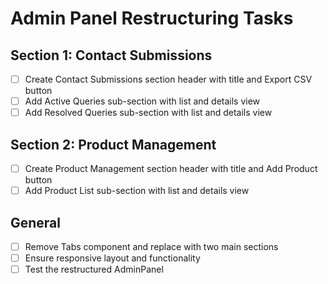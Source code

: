 # Admin Panel Restructuring Tasks

## Section 1: Contact Submissions
- [ ] Create Contact Submissions section header with title and Export CSV button
- [ ] Add Active Queries sub-section with list and details view
- [ ] Add Resolved Queries sub-section with list and details view

## Section 2: Product Management
- [ ] Create Product Management section header with title and Add Product button
- [ ] Add Product List sub-section with list and details view

## General
- [ ] Remove Tabs component and replace with two main sections
- [ ] Ensure responsive layout and functionality
- [ ] Test the restructured AdminPanel
